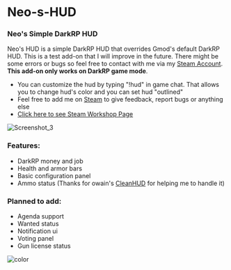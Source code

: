 # Neo-s-HUD
### **Neo's Simple DarkRP HUD** 
Neo's HUD is a simple DarkRP HUD that overrides Gmod's default DarkRP HUD. This is a test add-on that I will improve in the future. There might be some errors or bugs so feel free to contact with me via my [Steam Account](https://steamcommunity.com/profiles/76561198398369164). **This add-on only works on DarkRP game mode**. 

- You can customize the hud by typing "!hud" in game chat. That allows you to change hud's color and you can set hud "outlined"
- Feel free to add me on [Steam](https://steamcommunity.com/profiles/76561198398369164) to give feedback, report bugs or anything else
- [Click here to see Steam Workshop Page](https://steamcommunity.com/sharedfiles/filedetails/?id=2993024084)


![Screenshot_3](https://github.com/RusenAkbal/Neo-s-HUD/assets/101585180/28a3c19e-4c0c-47f3-8c60-95b7c0dd2fbd)




### **Features:**
- DarkRP money and job
- Health and armor bars
- Basic configuration panel
- Ammo status (Thanks for owain's [CleanHUD](https://garrysmods.org/download/57450/v12-clean-hud-in-the-hud#description) for helping me to handle it)

### **Planned to add:**

- Agenda support
- Wanted status
- Notification ui
- Voting panel
- Gun license status




![color](https://github.com/RusenAkbal/Neo-s-HUD/assets/101585180/06481e3d-b0ea-449e-98cd-8f033a4b130d)


